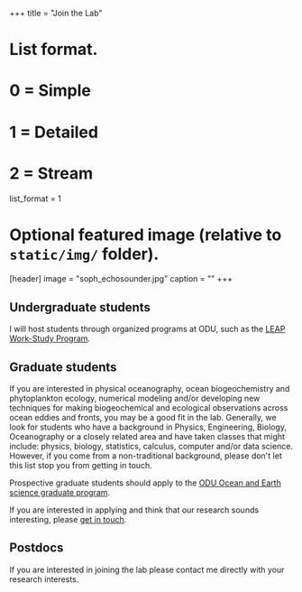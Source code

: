 +++
title = "Join the Lab"


# List format.
#   0 = Simple
#   1 = Detailed
#   2 = Stream
list_format = 1

# Optional featured image (relative to `static/img/` folder).
[header]
image = "soph_echosounder.jpg"
caption = ""
+++

## Undergraduate students

I will host students through organized programs at ODU, such as the [LEAP Work-Study Program](https://www.odu.edu/tuition-aid/financial-aid/undergraduate/work-study). 

## Graduate students

If you are interested in physical oceanography, ocean biogeochemistry and phytoplankton ecology, numerical modeling and/or developing new techniques for making biogeochemical and ecological observations across ocean eddies and fronts, you may be a good fit in the lab. Generally, we look for students who have a background in Physics, Engineering, Biology, Oceanography or a closely related area and have taken classes that might include: physics, biology, statistics, calculus, computer and/or data science. However, if you come from a non-traditional background, please don't let this list stop you from getting in touch. 

Prospective graduate students should apply to the [ODU Ocean and Earth science graduate program](https://www.odu.edu/oeas/academics/graduate). 

If you are interested in applying and think that our research sounds interesting, please [get in touch](mailto:sclayton@odu.edu). 

## Postdocs

If you are interested in joining the lab please contact me directly with your research interests. 
